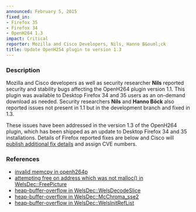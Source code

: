 ```yaml
---
announced: February 5, 2015
fixed_in:
- Firefox 35
- Firefox 34
- OpenH264 1.3
impact: Critical
reporter: Mozilla and Cisco Developers, Nils, Hanno B&ouml;ck
title: Update OpenH254 plugin to version 1.3
---
```


<h3>Description</h3>

<p>Mozilla and Cisco developers as well as security researcher
<strong>Nils</strong> reported security and stability bugs affecting the
OpenH264 plugin version 1.1. This plugin was available to Desktop Firefox 34 and
35 users as an on-demand download as needed. Security researchers
<strong>Nils</strong> and <strong>Hanno B&ouml;ck</strong> also reported issues
not present in 1.1 but in the development branch and fixed in 1.3.</p>

<p>These issues have been addressed in the version 1.3 of the OpenH264 plugin,
which has been shipped as an update to Desktop Firefox 34 and 35 installations.
Details of Firefox reported fixes are below and Cisco will <a
href="http://tools.cisco.com/security/center/Search.x?searchkey=Cisco+OpenH264">
publish additional fix details</a> and assign CVE numbers.
</p>

<h3>References</h3>

<ul>
  <li><a href="https://bugzilla.mozilla.org/show_bug.cgi?id=1109371">
       invalid memcpy in openh264p</a></li>
  <li><a href="https://bugzilla.mozilla.org/show_bug.cgi?id=1106397">
       attempting free on address which was not malloc() in
WelsDec::FreePicture</a></li>
  <li><a href="https://bugzilla.mozilla.org/show_bug.cgi?id=1106398">
       heap-buffer-overflow in WelsDec::WelsDecodeSlice</a></li>
  <li><a href="https://bugzilla.mozilla.org/show_bug.cgi?id=1106399">
       heap-buffer-overflow in WelsDec::McChroma_sse2</a></li>
  <li><a href="https://bugzilla.mozilla.org/show_bug.cgi?id=1106402">
       heap-buffer-overflow in WelsDec::WelsInitRefList</a></li>
</ul>



